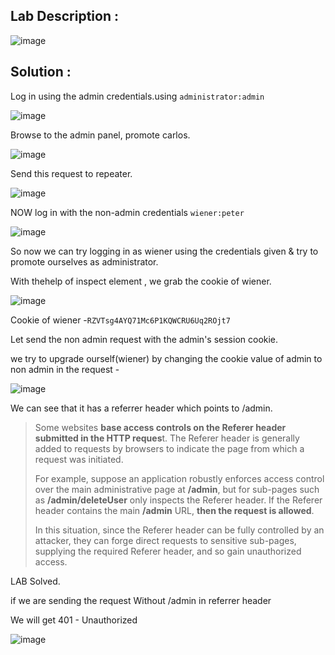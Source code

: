 ## Lab Description :

![image](https://github.com/ananthan05/Portswigger_labs/assets/140697378/95eb6209-b662-471c-8045-04d9eb9dcc60)

## Solution :

Log in using the admin credentials.using `administrator:admin`

![image](https://github.com/ananthan05/Portswigger_labs/assets/140697378/1c62c123-eba0-4a10-ab2f-3ac28898bc94)

Browse to the admin panel, promote carlos.

![image](https://github.com/ananthan05/Portswigger_labs/assets/140697378/9d716f94-bc84-4a4a-b803-db2d3939c0a4)

Send this request to repeater.

![image](https://github.com/ananthan05/Portswigger_labs/assets/140697378/05b3e958-bd44-4439-89d3-40c6645c0c1f)

NOW log in with the non-admin credentials `wiener:peter`

![image](https://github.com/ananthan05/Portswigger_labs/assets/140697378/978f6050-1b73-4891-bb85-1bd4b1835a6e)

So now we can try logging in as wiener using the credentials given & try to promote ourselves as administrator.

With thehelp of inspect element , we grab the cookie of wiener.

![image](https://github.com/ananthan05/Portswigger_labs/assets/140697378/b11a07a3-8679-4dc7-b23a-5eb62e2ad87a)

Cookie of wiener -`RZVTsg4AYQ71Mc6P1KQWCRU6Uq2ROjt7`

Let send the non admin request with the admin's session cookie.

we try to upgrade ourself(wiener) by changing the cookie value of admin to non admin in the request -

![image](https://github.com/ananthan05/Portswigger_labs/assets/140697378/3e0f3605-b1de-482b-9055-b641161127d2)

We can see that it has a referrer header which points to /admin.

> Some websites **base access controls on the Referer header submitted in the HTTP reques**t. The Referer header is generally added to requests by browsers to indicate the page from which a request was initiated.
>
> For example, suppose an application robustly enforces access control over the main administrative page at **/admin**, but for sub-pages such as **/admin/deleteUser** only inspects the Referer header. If the 
> Referer 
> header contains the main **/admin** URL, **then the request is allowed**.
> 
> In this situation, since the Referer header can be fully controlled by an attacker, they can forge direct requests to sensitive sub-pages, supplying the required Referer header, and so gain unauthorized access. 

LAB Solved.


if we are sending the request Without /admin in referrer header

We will get 401 - Unauthorized

![image](https://github.com/ananthan05/Portswigger_labs/assets/140697378/fc73855f-6127-4962-ba91-82052b93304d)
